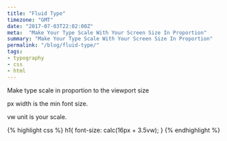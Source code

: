 ```yaml
---
title: "Fluid Type"
timezone: "GMT"
date: "2017-07-03T22:02:00Z"
meta:  "Make Your Type Scale With Your Screen Size In Proportion"
summary: "Make Your Type Scale With Your Screen Size In Proportion"
permalink: "/blog/fluid-type/"
tags:
- typography
- css
- html
---
```


Make type scale in proportion to the viewport size

px width is the min font size.

vw unit is your scale.

{% highlight css %}
h1{ font-size: calc(16px + 3.5vw); }
{% endhighlight %}
